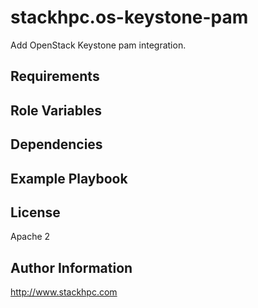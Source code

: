 stackhpc.os-keystone-pam
========================

Add OpenStack Keystone pam integration.

Requirements
------------

Role Variables
--------------

Dependencies
------------

Example Playbook
----------------

License
-------

Apache 2

Author Information
------------------

http://www.stackhpc.com

